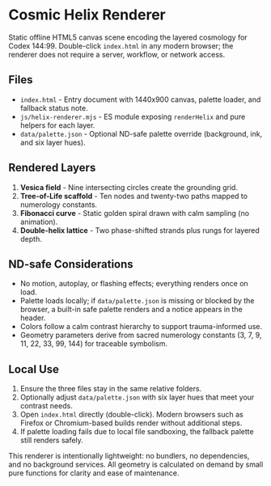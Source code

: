 # Cosmic Helix Renderer

Static offline HTML5 canvas scene encoding the layered cosmology for Codex 144:99. Double-click `index.html` in any modern browser; the renderer does not require a server, workflow, or network access.

## Files
- `index.html` - Entry document with 1440x900 canvas, palette loader, and fallback status note.
- `js/helix-renderer.mjs` - ES module exposing `renderHelix` and pure helpers for each layer.
- `data/palette.json` - Optional ND-safe palette override (background, ink, and six layer hues).

## Rendered Layers
1. **Vesica field** - Nine intersecting circles create the grounding grid.
2. **Tree-of-Life scaffold** - Ten nodes and twenty-two paths mapped to numerology constants.
3. **Fibonacci curve** - Static golden spiral drawn with calm sampling (no animation).
4. **Double-helix lattice** - Two phase-shifted strands plus rungs for layered depth.

## ND-safe Considerations
- No motion, autoplay, or flashing effects; everything renders once on load.
- Palette loads locally; if `data/palette.json` is missing or blocked by the browser, a built-in safe palette renders and a notice appears in the header.
- Colors follow a calm contrast hierarchy to support trauma-informed use.
- Geometry parameters derive from sacred numerology constants (3, 7, 9, 11, 22, 33, 99, 144) for traceable symbolism.

## Local Use
1. Ensure the three files stay in the same relative folders.
2. Optionally adjust `data/palette.json` with six layer hues that meet your contrast needs.
3. Open `index.html` directly (double-click). Modern browsers such as Firefox or Chromium-based builds render without additional steps.
4. If palette loading fails due to local file sandboxing, the fallback palette still renders safely.

This renderer is intentionally lightweight: no bundlers, no dependencies, and no background services. All geometry is calculated on demand by small pure functions for clarity and ease of maintenance.
